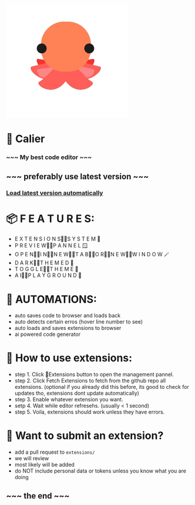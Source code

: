 ![](https://raw.githubusercontent.com/koo1140/calier/refs/heads/main/octopus.png)
# 🐙 Calier
### ~~~ My best code editor ~~~

## ~~~ preferably use latest version ~~~
### [Load latest version automatically](https://raw.githack.com/koo1140/calier/refs/heads/main/calier_loader.html)

# 📦 F E A T U R E S:
* E X T E N S I O N S᲼᲼S Y S T E M 🔌
* P R E V I E W᲼᲼P A N N E L 🪟
* O P E N᲼᲼I N᲼᲼N E W᲼᲼T A B᲼᲼O R᲼᲼N E W᲼᲼W I N D O W 🪄
* D A R K᲼᲼T H E M E D 🌙
* T O G G L E᲼᲼T H E M E 🦋
* A I᲼᲼P L A Y G R O U N D 🤖

# 🤖 AUTOMATIONS:
* auto saves code to browser and loads back
* auto detects certain erros (hover line number to see)
* auto loads and saves extensions to browser
* ai powered code generator

# 🧩 How to use extensions:
* step 1. Click 🔌Extensions button to open the management pannel.
* step 2. Click Fetch Extensions to fetch from the github repo all extensions. (optional if you already did this before, its good to check for updates tho, extensions dont update automatically)
* step 3. Enable whatever extension you want.
* setp 4. Wait while editor refresehs. (usually < 1 second)
* step 5. Voila, extensions should work unless they have errors.

# 🥐 Want to submit an extension?
* add a pull request to `extensions/`
* we will review
* most likely will be added
* do NOT include personal data or tokens unless you know what you are doing

## ~~~ the end ~~~
